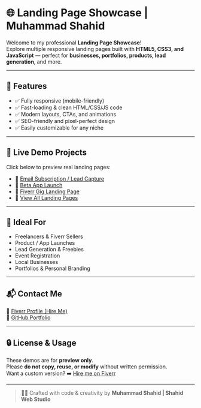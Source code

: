 # 🌐 Landing Page Showcase | Muhammad Shahid

Welcome to my professional **Landing Page Showcase**!  
Explore multiple responsive landing pages built with **HTML5, CSS3, and JavaScript** — perfect for **businesses, portfolios, products, lead generation**, and more.

---

## 🚀 Features

- ✅ Fully responsive (mobile-friendly)
- ✅ Fast-loading & clean HTML/CSS/JS code
- ✅ Modern layouts, CTAs, and animations
- ✅ SEO-friendly and pixel-perfect design
- ✅ Easily customizable for any niche

---

## 📂 Live Demo Projects

Click below to preview real landing pages:

- 📩 [Email Subscription / Lead Capture](https://shahidanjana.github.io/email-subscription-lead-capture/)
- 🚀 [Beta App Launch](https://shahidanjana.github.io/beta-launch-landing-page/)
- 🎯 [Fiverr Gig Landing Page](https://shahidanjana.github.io/fiverr-gig-landing-page/)
- 📁 [View All Landing Pages](https://shahidanjana.github.io/landing-page-showcase/)

---

## 🎯 Ideal For

- Freelancers & Fiverr Sellers  
- Product / App Launches  
- Lead Generation & Freebies  
- Event Registration  
- Local Businesses  
- Portfolios & Personal Branding

---

## 📬 Contact Me

🔗 [Fiverr Profile (Hire Me)](https://www.fiverr.com/s/38qNQ6A)  
💼 [GitHub Portfolio](https://github.com/shahidanjana)

---

## 🔒 License & Usage

These demos are for **preview only**.  
Please **do not copy, reuse, or modify** without written permission.  
Want a custom version? ➡️ [Hire me on Fiverr](https://www.fiverr.com/s/38qNQ6A)

---

> 👨‍💻 Crafted with code & creativity by **Muhammad Shahid | Shahid Web Studio**

